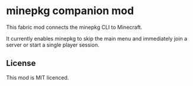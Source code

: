 # minepkg companion mod

This fabric mod connects the minepkg CLI to Minecraft.

It currently enables minepkg to skip the main menu and immediately join
a server or start a single player session.


## License

This mod is MIT licenced.
